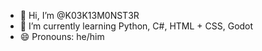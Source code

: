 - 👋 Hi, I’m @K03K13M0NST3R
- 🌱 I’m currently learning Python, C#, HTML + CSS, Godot
- 😄 Pronouns: he/him


<!---
K03K13M0NST3R/K03K13M0NST3R is a ✨ special ✨ repository because its `README.md` (this file) appears on your GitHub profile.
You can click the Preview link to take a look at your changes.
--->
